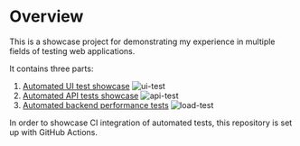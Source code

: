 # Overview

This is a showcase project for demonstrating my experience in multiple fields of testing web applications.

It contains three parts:

1) [Automated UI test showcase](features/) ![ui-test](https://github.com/cserby/test-showcase/workflows/ui-test/badge.svg)
1) [Automated API tests showcase](api-test/) ![api-test](https://github.com/cserby/test-showcase/workflows/api-test/badge.svg)
1) [Automated backend performance tests](load-test/) ![load-test](https://github.com/cserby/test-showcase/workflows/load-test/badge.svg)

In order to showcase CI integration of automated tests, this repository is set up with GitHub Actions.
